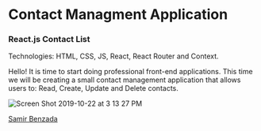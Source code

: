 # Contact Managment Application

### React.js Contact List 

Technologies: HTML, CSS, JS, React, React Router and Context.

Hello! It is time to start doing professional front-end applications. This time we will be creating a small contact management application that allows users to: Read, Create, Update and Delete contacts.

![Screen Shot 2019-10-22 at 3 13 27 PM](https://user-images.githubusercontent.com/54423322/67322128-8acb3100-f4de-11e9-815c-3f795835656c.png)


[Samir Benzada](https://github.com/samirbenzada)